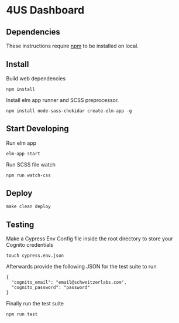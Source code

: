 # 4US Dashboard

## Dependencies
These instructions require [npm](https://nodejs.org/en/) to be installed on local.

## Install
Build web dependencies

```npm install```

Install elm app runner and SCSS preprocessor.

```npm install node-sass-chokidar create-elm-app -g```

## Start Developing

Run elm app

```elm-app start```

Run SCSS file watch

```npm run watch-css```


## Deploy
```make clean deploy```

## Testing

Make a Cypress Env Config file inside the root directory to store your Cognito credentials

```touch cypress.env.json```

Afterwards provide the following JSON for the test suite to run

```
{
  "cognito_email": "email@schweitzerlabs.com",
  "cognito_password": "password"
}
```

Finally run the test suite

```npm run test```


